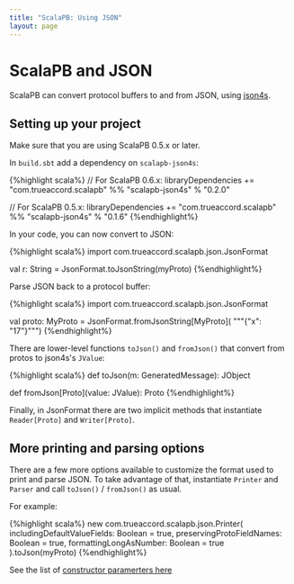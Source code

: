 ```yaml
---
title: "ScalaPB: Using JSON"
layout: page
---
```


# ScalaPB and JSON

ScalaPB can convert protocol buffers to and from JSON, using
[json4s](http://json4s.org/).

## Setting up your project

Make sure that you are using ScalaPB 0.5.x or later.

In `build.sbt` add a dependency on `scalapb-json4s`:

{%highlight scala%}
// For ScalaPB 0.6.x:
libraryDependencies += "com.trueaccord.scalapb" %% "scalapb-json4s" % "0.2.0"

// For ScalaPB 0.5.x:
libraryDependencies += "com.trueaccord.scalapb" %% "scalapb-json4s" % "0.1.6"
{%endhighlight%}

In your code, you can now convert to JSON:

{%highlight scala%}
import com.trueaccord.scalapb.json.JsonFormat

val r: String = JsonFormat.toJsonString(myProto)
{%endhighlight%}

Parse JSON back to a protocol buffer:

{%highlight scala%}
import com.trueaccord.scalapb.json.JsonFormat

val proto: MyProto = JsonFormat.fromJsonString[MyProto](
    """{"x": "17"}""")
{%endhighlight%}

There are lower-level functions `toJson()` and `fromJson()` that convert from
protos to json4s's `JValue`:

{%highlight scala%}
def toJson(m: GeneratedMessage): JObject

def fromJson[Proto](value: JValue): Proto
{%endhighlight%}

Finally, in JsonFormat there are two implicit methods that instantiate
`Reader[Proto]` and `Writer[Proto]`.

## More printing and parsing options

There are a few more options available to customize the format used to print
and parse JSON. To take advantage of that, instantiate `Printer` and `Parser` and
call `toJson()` / `fromJson()` as usual.

For example:

{%highlight scala%}
new com.trueaccord.scalapb.json.Printer(
  includingDefaultValueFields: Boolean = true,
  preservingProtoFieldNames: Boolean = true,
  formattingLongAsNumber: Boolean = true
).toJson(myProto)
{%endhighlight%}

See the list of [constructor paramerters here](https://github.com/scalapb/scalapb-json4s/blob/master/src/main/scala/com/trueaccord/scalapb/json/JsonFormat.scala)

